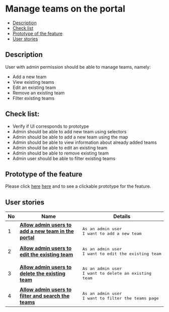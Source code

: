# Manage teams on the portal

- [Description](#description)
- [Check list](#check-list)
- [Prototype of the feature](#prototype-of-the-feature)
- [User stories](#user-stories)

## Description

User with admin permission should be able to manage teams, namely:
  - Add a new team
  - View existing teams
  - Edit an existing team
  - Remove an existing team
  - Filter existing teams

## Check list:

  - Verify if UI corresponds to prototype
  - Admin should be able to add new team using selectors
  - Admin should be able to add a new team using the map
  - Admin should be able to view information about already added teams
  - Admin should be able to edit an existing team
  - Admin should be able to remove existing team
  - Admin user should be able to filter existing teams

## Prototype of the feature

  Please click [here](https://www.figma.com/proto/JVDTph8VY9Ye7kz8BTDxhJ/Sport-News?node-id=0%3A8215) [here](https://www.figma.com/proto/HB6RaAViOl1Iw5qCsEb2gj/Manage-the-teams?node-id=0%3A1&scaling=min-zoom) and to see a clickable prototype for the feature.

## User stories

No           |      Name     |   Details
------------ | ------------- | -------------
1 |[**Allow admin users to add a new team in the portal**](/products/sport_news_portal/web_application_features/manage_the_teams/user_stories/add_new_team)|<pre>As an admin user<br>I want to add a new team</pre>
2 |[**Allow admin users to edit the existing team**](/products/sport_news_portal/web_application_features/manage_the_teams/user_stories/edit_existing_team)|<pre>As an admin user<br>I want to edit the existing team</pre>
3 |[**Allow admin users to delete the existing team**](/products/sport_news_portal/web_application_features/manage_the_teams/user_stories/delete_team)|<pre>As an admin user<br>I want to delete an existing team</pre>
4 |[**Allow admin users to filter and search the teams**](/products/sport_news_portal/web_application_features/manage_the_teams/user_stories/filter_teams)|<pre>As an admin user<br>I want to filter the teams page</pre>
